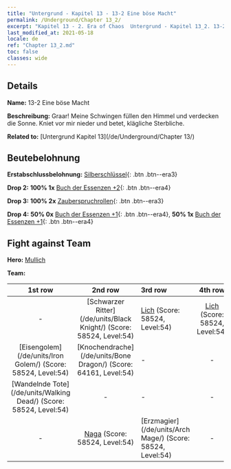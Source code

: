 ```yaml
---
title: "Untergrund - Kapitel 13 - 13-2 Eine böse Macht"
permalink: /Underground/Chapter 13_2/
excerpt: "Kapitel 13 - 2. Era of Chaos  Untergrund - Kapitel 13_2. 13-2 Eine böse Macht"
last_modified_at: 2021-05-18
locale: de
ref: "Chapter 13_2.md"
toc: false
classes: wide
---
```


## Details

 **Name:** 13-2 Eine böse Macht

 **Beschreibung:** Graar! Meine Schwingen füllen den Himmel und verdecken die Sonne. Kniet vor mir nieder und betet, klägliche Sterbliche.

 **Related to:** [Untergrund Kapitel 13](/de/Underground/Chapter 13/)

## Beutebelohnung

 **Erstabschlussbelohnung:** [Silberschlüssel](/ItemsDE/con_693/){: .btn .btn--era3}

 **Drop 2:** **100% 1x** [Buch der Essenzen +2](/ItemsDE/mat_53/){: .btn .btn--era4}

 **Drop 3:** **100% 2x** [Zauberspruchrollen](/ItemsDE/con_694/){: .btn .btn--era3}

 **Drop 4:** **50% 0x** [Buch der Essenzen +1](/ItemsDE/mat_46/){: .btn .btn--era4}, **50% 1x** [Buch der Essenzen +1](/ItemsDE/mat_46/){: .btn .btn--era4}


## Fight against Team
 **Hero:** [Mullich](/de/heroes/Mullich/)

 **Team:**


  | 1st row | 2nd row | 3rd row | 4th row |
  |:----:|:----:|:----|:----:|
  | - | [Schwarzer Ritter](/de/units/Black Knight/) (Score: 58524, Level:54)  | [Lich](/de/units/Lich/) (Score: 58524, Level:54)  | [Lich](/de/units/Lich/) (Score: 58524, Level:54)  |
  | [Eisengolem](/de/units/Iron Golem/) (Score: 58524, Level:54)  | [Knochendrache](/de/units/Bone Dragon/) (Score: 64161, Level:54)  | - | - |
  | [Wandelnde Tote](/de/units/Walking Dead/) (Score: 58524, Level:54)  | - | - | - |
  | - | [Naga](/de/units/Naga/) (Score: 58524, Level:54)  | [Erzmagier](/de/units/Arch Mage/) (Score: 58524, Level:54)  | - |


